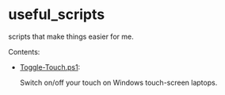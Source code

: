 # useful_scripts
scripts that make things easier for me.


Contents:


 * [Toggle-Touch.ps1](https://github.com/hizvi/useful_scripts/blob/master/Toggle-Touch.ps1): 

   Switch on/off your touch on Windows touch-screen laptops. 
